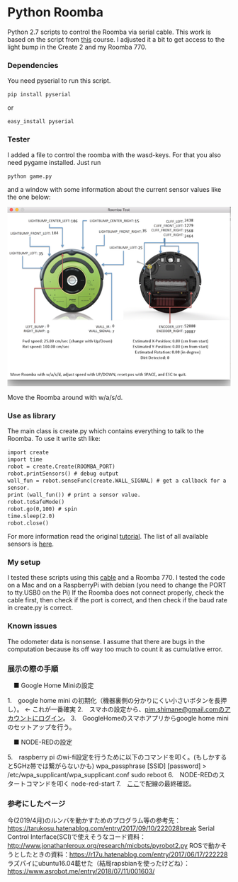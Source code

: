 # Python Roomba
Python 2.7 scripts to control the Roomba via serial cable. This work is based on the script from [this](http://cs.gmu.edu/~zduric/cs101/pmwiki.php/Main/APITutorial) course. I adjusted it a bit to get access to the light bump in the Create 2 and my Roomba 770.

### Dependencies
You need pyserial to run this script.

    pip install pyserial
    
or
    
    easy_install pyserial

### Tester
I added a file to control the roomba with the wasd-keys. For that you also need pygame installed.
Just run 

    python game.py
    
and a window with some information about the current sensor values like the one below:

![game.pu](./img/screen.png "Screenshot")

Move the Roomba around with w/a/s/d.

### Use as library

The main class is create.py which contains everything to talk to the Roomba. To use it write sth like:

    import create
    import time
    robot = create.Create(ROOMBA_PORT)
    robot.printSensors() # debug output
    wall_fun = robot.senseFunc(create.WALL_SIGNAL) # get a callback for a sensor.
    print (wall_fun()) # print a sensor value.
    robot.toSafeMode()
    robot.go(0,100) # spin
    time.sleep(2.0)
    robot.close()

For more information read the original [tutorial](http://cs.gmu.edu/~zduric/cs101/pmwiki.php/Main/APITutorial). The list of all available sensors is [here](https://github.com/martinschaef/roomba/blob/master/create.py#L70).

### My setup

I tested these scripts using this [cable](http://store.irobot.com/communication-cable-create-2/product.jsp?productId=54235746) and a Roomba 770. I tested the code on a Mac and on a RaspberryPi with debian (you need to change the PORT to tty.USB0 on the Pi) If the Roomba does not connect properly, check the cable first, then check if the port is correct, and then check if the baud rate in create.py is correct.

### Known issues

The odometer data is nonsense. I assume that there are bugs in the computation because its off way too much to count it as cumulative error.

### 展示の際の手順
　■ Google Home Miniの設定

1.　google home mini の初期化（機器裏側の分かりにくい小さいボタンを長押し）。 ← これが一番確実
2.　スマホの設定から、pim.shimane@gmail.comのアカウントにログイン。
3.　GoogleHomeのスマホアプリからgoogle home mini のセットアップを行う。

　■ NODE-REDの設定

5.　raspberry pi のwi-fi設定を行うために以下のコマンドを叩く。(もしかすると5GHz帯では繋がらないかも)
    wpa_passphrase [SSID] [password] > /etc/wpa_supplicant/wpa_supplicant.conf
    sudo reboot
6.　NODE-REDのスタートコマンドを叩く
    node-red-start
7.　[ここ](https://karaage.hatenadiary.jp/entry/2017/05/12/073000)で配線の最終確認。

### 参考にしたページ

今(2019/4月)のルンバを動かすためのプログラム等の参考先：https://tarukosu.hatenablog.com/entry/2017/09/10/222028break
Serial Control Interface(SCI)で使えそうなコード資料：http://www.jonathanleroux.org/research/micbots/pyrobot2.py
ROSで動かそうとしたときの資料：https://r17u.hatenablog.com/entry/2017/06/17/222228
ラズパイにubuntu16.04載せた（結局rapsbianを使ったけどね）：https://www.asrobot.me/entry/2018/07/11/001603/
